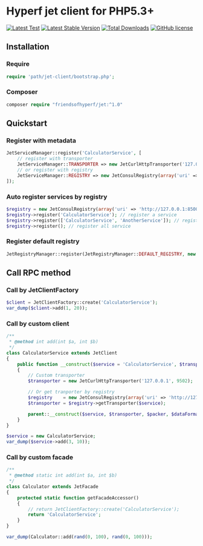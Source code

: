 # Hyperf jet client for PHP5.3+

[![Latest Test](https://github.com/friendsofhyperf/jet/workflows/tests-1.x/badge.svg)](https://github.com/friendsofhyperf/jet/actions)
[![Latest Stable Version](https://poser.pugx.org/friendsofhyperf/jet/version.png)](https://packagist.org/packages/friendsofhyperf/jet)
[![Total Downloads](https://poser.pugx.org/friendsofhyperf/jet/d/total.png)](https://packagist.org/packages/friendsofhyperf/jet)
[![GitHub license](https://img.shields.io/github/license/friendsofhyperf/jet)](https://github.com/friendsofhyperf/jet)

## Installation

### Require

~~~php
require 'path/jet-client/bootstrap.php';
~~~

### Composer

~~~php
composer require "friendsofhyperf/jet:^1.0"
~~~

## Quickstart

### Register with metadata

~~~php
JetServiceManager::register('CalculatorService', [
    // register with transporter
    JetServiceManager::TRANSPORTER => new JetCurlHttpTransporter('127.0.0.1', 9502),
    // or register with registry
    JetServiceManager::REGISTRY => new JetConsulRegistry(array('uri' => 'http://127.0.0.1:8500')),
]);
~~~

### Auto register services by registry

~~~php
$registry = new JetConsulRegistry(array('uri' => 'http://127.0.0.1:8500'));
$registry->register('CalculatorService'); // register a service
$registry->register(['CalculatorService', 'AnotherService']); // register some services
$registry->register(); // register all service
~~~

### Register default registry

~~~php
JetRegistryManager::register(JetRegistryManager::DEFAULT_REGISTRY, new new JetConsulRegistry(array('uri' => 'http://127.0.0.1:8500')));
~~~

## Call RPC method

### Call by JetClientFactory

~~~php
$client = JetClientFactory::create('CalculatorService');
var_dump($client->add(1, 20));
~~~

### Call by custom client

~~~php
/**
 * @method int add(int $a, int $b)
 */
class CalculatorService extends JetClient
{
    public function __construct($service = 'CalculatorService', $transporter = null, $packer = null, $dataFormatter = null, $pathGenerator = null, $tries = null)
    {
        // Custom transporter
        $transporter = new JetCurlHttpTransporter('127.0.0.1', 9502);

        // Or get tranporter by registry
        $registry    = new JetConsulRegistry(array('uri' => 'http://127.0.0.1:8500'));
        $transporter = $registry->getTransporter($service);

        parent::__construct($service, $transporter, $packer, $dataFormatter, $pathGenerator, $tries);
    }
}

$service = new CalculatorService;
var_dump($service->add(3, 10));
~~~

### Call by custom facade

~~~php
/**
 * @method static int add(int $a, int $b)
 */
class Calculator extends JetFacade
{
    protected static function getFacadeAccessor()
    {
        // return JetClientFactory::create('CalculatorService');
        return 'CalculatorService';
    }
}

var_dump(Calculator::add(rand(0, 100), rand(0, 100)));
~~~
